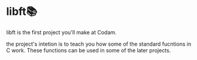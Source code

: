 # libft:books:
libft is the first project you'll make at Codam.

the project's intetion is to teach you how some of the standard fucntions in C work.
These functions can be used in some of the later projects.
